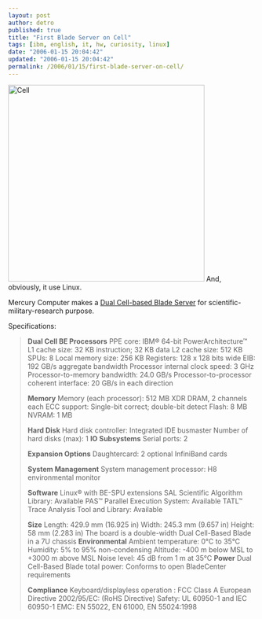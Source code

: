```yaml
---
layout: post
author: detro
published: true
title: "First Blade Server on Cell"
tags: [ibm, english, it, hw, curiosity, linux]
date: "2006-01-15 20:04:42"
updated: "2006-01-15 20:04:42"
permalink: /2006/01/15/first-blade-server-on-cell/
---
```


<img src="http://www.mc.com/images/products/Cell-blade-chip-block-diagram_iv.jpg" alt="Cell" width="400" />
And, obviously, it use Linux.

Mercury Computer makes a <a href="http://www.mc.com/products/view/index.cfm?id=64&type=boards" target="_new">Dual Cell-based Blade Server</a> for scientific-military-research purpose.

Specifications:
<blockquote><strong>Dual Cell BE Processors</strong>
PPE core: IBM® 64-bit PowerArchitecture™
L1 cache size: 32 KB instruction; 32 KB data
L2 cache size: 512 KB
SPUs: 8
Local memory size: 256 KB
Registers: 128 x 128 bits wide
EIB: 192 GB/s aggregate bandwidth
Processor internal clock speed: 3 GHz
Processor-to-memory bandwidth: 24.0 GB/s
Processor-to-processor coherent interface: 20 GB/s in each direction

<strong>Memory</strong>
Memory (each processor): 512 MB XDR DRAM, 2 channels each
ECC support: Single-bit correct; double-bit detect
Flash: 8 MB
NVRAM: 1 MB

<strong>Hard Disk</strong>
Hard disk controller: Integrated IDE busmaster
Number of hard disks (max): 1
<strong>
IO Subsystems</strong>
Serial ports: 2

<strong>Expansion Options</strong>
Daughtercard: 2 optional InfiniBand cards

<strong>System Management</strong>
System management processor: H8 environmental monitor

<strong>Software</strong>
Linux® with BE-SPU extensions
SAL Scientific Algorithm Library: Available
PAS™ Parallel Execution System: Available
TATL™ Trace Analysis Tool and Library: Available

<strong>Size</strong>
Length: 429.9 mm (16.925 in)
Width: 245.3 mm (9.657 in)
Height: 58 mm (2.283 in)
The board is a double-width Dual Cell-Based Blade in a 7U chassis
<strong>
Environmental</strong>
Ambient temperature: 0°C to 35°C
Humidity: 5% to 95% non-condensing
Altitude: -400 m below MSL to +3000 m above MSL
Noise level: 45 dB from 1 m at 35°C
<strong>
Power</strong>
Dual Cell-Based Blade total power: Conforms to open BladeCenter requirements

<strong>Compliance</strong>
Keyboard/displayless operation : FCC Class A
European Directive 2002/95/EC: (RoHS Directive)
Safety: UL 60950-1 and IEC 60950-1
EMC: EN 55022, EN 61000, EN 55024:1998</blockquote>



